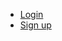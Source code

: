 <!-- _navbar.md -->

<!-- - Getting started -->

  <!-- * [Quick start](quickstart.md)
  * [Writing more pages](more-pages.md)
  * [Custom navbar](custom-navbar.md) -->

<!-- * Configuration
  * [Configuration](configuration.md)
  * [Themes](themes.md)
  * [Using plugins](plugins.md)
  * [Markdown configuration](markdown.md)
  * [Language highlight](language-highlight.md) -->

- [Login](https://app.brev.dev)
- [Sign up](https://app.brev.dev/signup)

